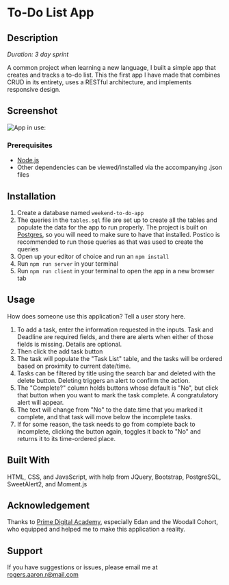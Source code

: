 # To-Do List App

## Description

_Duration: 3 day sprint_

A common project when learning a new language, I built a simple app that creates and tracks a to-do list.  This the first app I have made that combines CRUD in its entirety, uses a RESTful architecture, and implements responsive design.

## Screenshot

![App in use:](https://github.com/aaron-r-rogers/weekend-sql-to-do-list/blob/master/server/public/images/screenshot.png)

### Prerequisites

- [Node.js](https://nodejs.org/en/)
- Other dependencies can be viewed/installed via the accompanying .json files

## Installation

1. Create a database named `weekend-to-do-app`
2. The queries in the `tables.sql` file are set up to create all the tables and populate the data for the app to run properly. The project is built on [Postgres](https://www.postgresql.org/download/), so you will need to make sure to have that installed. Postico is recommended to run those queries as that was used to create the queries
3. Open up your editor of choice and run an `npm install`
4. Run `npm run server` in your terminal
5. Run `npm run client` in your terminal to open the app in a new browser tab

## Usage
How does someone use this application? Tell a user story here.

1. To add a task, enter the information requested in the inputs.  Task and Deadline are required fields, and there are alerts when either of those fields is missing.  Details are optional.
2. Then click the add task button
3. The task will populate the "Task List" table, and the tasks will be ordered based on proximity to current date/time.
4. Tasks can be filtered by title using the search bar and deleted with the delete button.  Deleting triggers an alert to confirm the action.
5. The "Complete?" column holds buttons whose default is "No", but click that button when you want to mark the task complete.  A congratulatory alert will appear.
6. The text will change from "No" to the date.time that you marked it complete, and that task will move below the incomplete tasks.
7. If for some reason, the task needs to go from complete back to incomplete, clicking the button again, toggles it back to "No" and returns it to its time-ordered place.

## Built With

HTML, CSS, and JavaScript, with help from JQuery, Bootstrap, PostgreSQL, SweetAlert2, and Moment.js

## Acknowledgement
Thanks to [Prime Digital Academy](www.primeacademy.io), especially Edan and the Woodall Cohort, who equipped and helped me to make this application a reality.

## Support
If you have suggestions or issues, please email me at [rogers.aaron.r@mail.com](mailto:rogers.aaron.r@gmail.com)